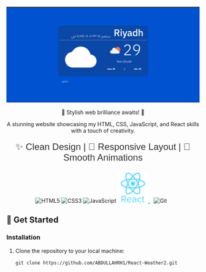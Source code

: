 <p align="center">
  <img src="public/web9.png" alt="Project Screenshot" />
</p>

<p align="center">
  🌟 Stylish web brilliance awaits! 🌟
</p>
<p align="center">
  A stunning website showcasing my HTML, CSS, JavaScript, and React skills with a touch of creativity.
</p>

<p align="center" style="font-size: 24px; color: #333; margin-top: 20px; font-family: 'Arial', sans-serif;">
  ✨ Clean Design | 📱 Responsive Layout | 💫 Smooth Animations
</p>



<p align="center">
  <img src="https://img.icons8.com/color/80/000000/html-5--v1.png" alt="HTML5" />
  <img src="https://img.icons8.com/color/80/000000/css3.png" alt="CSS3" />
  <img src="https://img.icons8.com/color/80/000000/javascript--v1.png" alt="JavaScript" />
  <a href="https://reactjs.org/" target="_blank" rel="noreferrer">
    <img src="https://raw.githubusercontent.com/devicons/devicon/master/icons/react/react-original-wordmark.svg" alt="React" width="80" height="80" />
  </a>
  <img src="https://www.vectorlogo.zone/logos/git-scm/git-scm-icon.svg" alt="Git" width="60" height="60" style="margin: 0 10px;" />
</p>


## 🚀 Get Started

### Installation

1. Clone the repository to your local machine:

   ```shell
   git clone https://github.com/ABDULLAHRH1/React-Weather2.git

